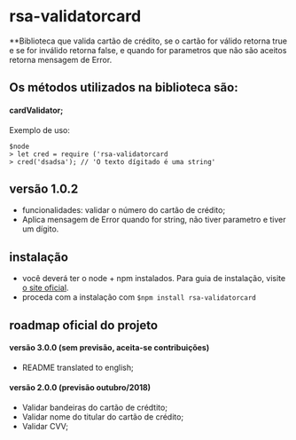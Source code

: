 # rsa-validatorcard
 

**Biblioteca que valida cartão de crédito, se o cartão for válido retorna true e se for inválido retorna false, e quando for parametros que não são aceitos retorna mensagem de Error. 

 ## Os métodos utilizados na biblioteca são:

#### **cardValidator;**

Exemplo de uso:
```
$node
> let cred = require ('rsa-validatorcard
> cred('dsadsa'); // 'O texto dígitado é uma string'
```
## versão 1.0.2
- funcionalidades: validar o número do cartão de crédito;
- Aplica mensagem de Error quando for string, não tiver parametro e tiver um dígito. 
 

 
 ## instalação 

- você deverá ter o node + npm instalados. Para guia de instalação, visite [o site oficial](https://www.npmjs.com/get-npm).
- proceda com a instalação com `$npm install rsa-validatorcard`

## roadmap oficial do projeto

#### versão 3.0.0 (sem previsão, aceita-se contribuições)
- README translated to english;
 

#### versão 2.0.0 (previsão outubro/2018)
- Validar bandeiras do cartão de crédtito;
- Validar nome do titular do cartão de crédito;
- Validar CVV;
 


 


 

 
